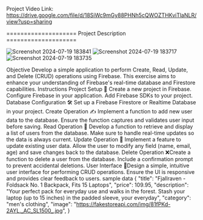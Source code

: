 Project Video Link: https://drive.google.com/file/d/18SiWc9mGy88PHNh5cQWOZTHKviTlaNLR/view?usp=sharing



==================== Project Description ====================


![Screenshot 2024-07-19 183841](https://github.com/user-attachments/assets/d7a74aff-598d-405b-9bf3-02ea99b7bf49)
![Screenshot 2024-07-19 183717](https://github.com/user-attachments/assets/27c8ab60-8a2f-4793-ab0b-47513e0af9d9)
![Screenshot 2024-07-19 183735](https://github.com/user-attachments/assets/7fc18cc7-4df0-455a-be8e-0382af209254)

Objective
Develop a simple application to perform Create, Read, Update, and Delete (CRUD) operations using Firebase. This exercise aims to enhance your understanding of Firebase's real-time database and Firestore capabilities.
Instructions
Project Setup 🌟​
Create a new project in Firebase.
Configure Firebase in your application.
Add Firebase SDKs to your project.
Database Configuration 🛠️​
Set up a Firebase Firestore or Realtime Database in your project.
Create Operation ✍️​
Implement a function to add new user data to the database.
Ensure the function captures and validates user input before saving.
Read Operation 📖​
Develop a function to retrieve and display a list of users from the database.
Make sure to handle real-time updates so the data is always current.
Update Operation 🔄​
Implement a feature to update existing user data.
Allow the user to modify any field (name, email, age) and save changes back to the database.
Delete Operation ❌​
Create a function to delete a user from the database.
Include a confirmation prompt to prevent accidental deletions.
User Interface 🎨​
Design a simple, intuitive user interface for performing CRUD operations.
Ensure the UI is responsive and provides clear feedback to users.
sample data
{
"title": "Fjallraven - Foldsack No. 1 Backpack, Fits 15 Laptops",
    "price": 109.95,
    "description": "Your perfect pack for everyday use and walks in the forest. Stash your laptop (up to 15 inches) in the padded sleeve, your everyday",
    "category": "men's clothing",
    "image": "https://fakestoreapi.com/img/81fPKd-2AYL._AC_SL1500_.jpg",
}

